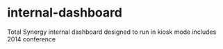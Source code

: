internal-dashboard
==================

Total Synergy internal dashboard designed to run in kiosk mode
includes 2014 conference
